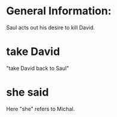 # General Information:

Saul acts out his desire to kill David.

# take David

"take David back to Saul"

# she said

Here "she" refers to Michal.

